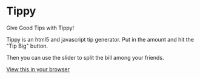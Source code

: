 Tippy
=====

Give Good Tips with Tippy!

Tippy is an html5 and javascript tip generator. Put in the amount and hit the "Tip Big" button.

Then you can use the slider to split the bill among your friends.

[View this in your browser](http://sc137.github.io/tippy/)